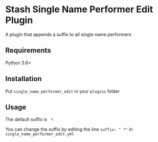# Stash Single Name Performer Edit Plugin

A plugin that appends a suffix to all single name performers

## Requirements

Python 3.6+

## Installation

Put `single_name_performer_edit` in your `plugins` folder

## Usage

The default suffix is ` *`.

You can change the suffix by editing the line `suffix: " *"` in `single_name_performer_edit.yml`